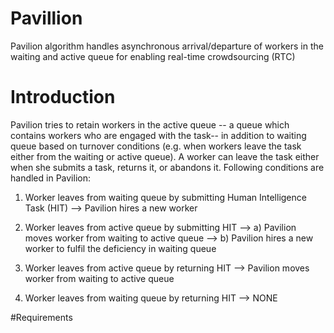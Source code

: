 # Pavillion
Pavilion algorithm handles asynchronous arrival/departure of workers in the waiting and active queue for enabling real-time crowdsourcing (RTC)
# Introduction
Pavilion tries to retain workers in the active queue -- a queue which contains workers who are engaged with the task-- in addition to waiting queue based on turnover conditions (e.g. when workers leave the task either from the waiting or active queue). A worker can leave the task either when she submits a task, returns it, or abandons it.
Following conditions are handled in Pavilion:
1) Worker leaves from waiting queue by submitting Human Intelligence Task (HIT) --> Pavilion hires a new worker
2) Worker leaves from active queue by submitting HIT --> a) Pavilion moves worker from waiting to active queue
                                                     --> b) Pavilion hires a new worker to fulfil the deficiency in waiting queue

3) Worker leaves from active queue by returning HIT --> Pavilion moves worker from waiting to active queue
4) Worker leaves from waiting queue by returning HIT --> NONE

#Requirements
